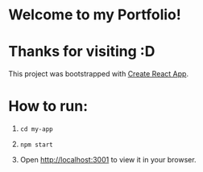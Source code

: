 # Welcome to my Portfolio!
# Thanks for visiting :D

This project was bootstrapped with [Create React App](https://github.com/facebook/create-react-app).

# How to run:

 1. `cd my-app` 

 2. `npm start`

 3. Open [http://localhost:3001](http://localhost:3001) to view it in your browser.
